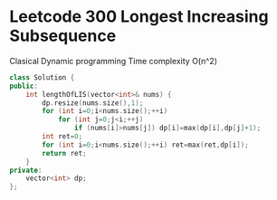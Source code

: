 # Leetcode 300 Longest Increasing Subsequence

Clasical Dynamic programming
Time complexity O(n^2)
```cpp
class Solution {
public:
    int lengthOfLIS(vector<int>& nums) {
        dp.resize(nums.size(),1);
        for (int i=0;i<nums.size();++i)
            for (int j=0;j<i;++j)
                if (nums[i]>nums[j]) dp[i]=max(dp[i],dp[j]+1);
        int ret=0;
        for (int i=0;i<nums.size();++i) ret=max(ret,dp[i]);
        return ret;
    }
private:
    vector<int> dp;
};
```

